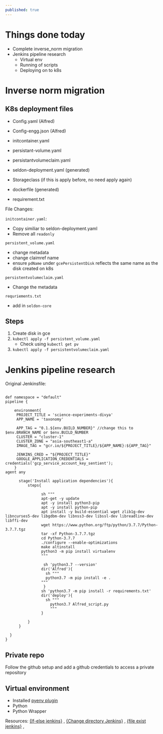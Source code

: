 ```yaml
---
published: true
---
```

# Things done today
- Complete inverse_norm migration
- Jenkins pipeline research
	- Virtual env
    - Running of scripts
    - Deploying on to k8s

# Inverse norm migration
## K8s deployment files
- Config.yaml (Alfred)
- Config-engg.json (Alfred)

- initcontainer.yaml
- persistant-volume.yaml
- persistantvolumeclaim.yaml
- seldon-deployment.yaml (generated)
- Storageclass (if this is apply before, no need apply again)

- dockerfile (generated)
- requirement.txt

File Changes:

`initcontainer.yaml`:
- Copy similiar to seldon-deployment.yaml
- Remove all `readonly`

`persistent_volume.yaml`
- change metadata
- change claimref name
- ensure `pdName` under `gcePersistentDisk` reflects the same name as the disk created on k8s

`persistentvolumeclaim.yaml`
- Change the metadata


`requriements.txt`
- add in `seldon-core`

## Steps
1. Create disk in gce
2. `kubectl apply -f persistent_volume.yaml`
	- Check using `kubectl get pv`
3. `kubectl apply -f persistentvolumeclaim.yaml`


# Jenkins pipeline research

Original Jenkinsfile:
```

def namespace = "default"
pipeline {

    environment{
     PROJECT_TITLE = 'science-experiments-divya'
     APP_NAME = 'taxonomy'

     APP_TAG = "0.1.${env.BUILD_NUMBER}" //change this to $env.BRANCH_NAME or $env.BUILD_NUMBER
     CLUSTER = "cluster-1"
     CLUSTER_ZONE = "asia-southeast1-a"
     IMAGE_TAG = "gcr.io/${PROJECT_TITLE}/${APP_NAME}:${APP_TAG}"

     JENKINS_CRED = "${PROJECT_TITLE}"
     GOOGLE_APPLICATION_CREDENTIALS = credentials('gcp_service_account_key_sentient');
    }
agent any

      stage('Install application dependencies'){
          steps{

                sh """
                apt-get -y update
                apt -y install python3-pip
                apt -y install python-pip
                apt install -y build-essential wget zlib1g-dev libncurses5-dev libgdbm-dev libnss3-dev libssl-dev libreadline-dev libffi-dev
                wget https://www.python.org/ftp/python/3.7.7/Python-3.7.7.tgz
                tar -xf Python-3.7.7.tgz
                cd Python-3.7.7
                ./configure --enable-optimizations
                make altinstall
                python3 -m pip install virtualenv
                """

                 sh 'python3.7 --version'
                dir('Alfred'){
                  sh """
                  python3.7 -m pip install -e .
                """
                 }
                sh 'python3.7 -m pip install -r requirements.txt'
                dir('deploy'){
                  sh """
                    python3.7 Alfred_script.py
                    """
                }

          }
      }
 
  }
}
```


## Private repo
Follow the github setup and add a github credentials to access a private repository

## Virtual environment

- Installed [pyenv plugin](https://www.jenkins.io/doc/pipeline/steps/pyenv-pipeline/)
- Python
- Python Wrapper






Resources: [{If-else jenkins}](https://stackoverflow.com/questions/43587964/jenkins-pipeline-if-else-not-working) , [{Change directory Jenkins}](https://stackoverflow.com/questions/52372589/jenkins-pipeline-how-to-change-to-another-folder) , [{file exist jenkins}](https://stackoverflow.com/questions/38534781/check-if-a-file-exists-in-jenkins-pipeline) ,

